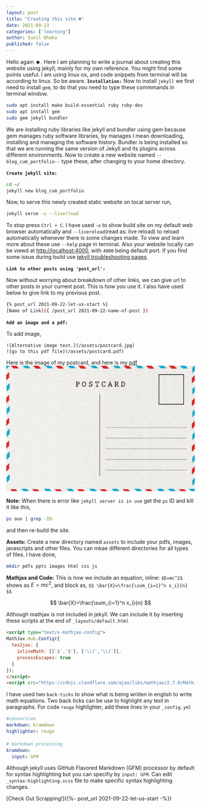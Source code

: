 ```yaml
---
layout: post
title: "Creating this site ☻"
date: 2021-09-23
categories: ['learning']
author: Sunil Dhaka
published: false
---
```


Hello again ☻. Here I am planning to write a journal about creating this website using jekyll, mainly for my own reference. You might find some points useful. I am using linux os, and code snippets from terminal will be according to linux. So be aware.
**`Installation:`**
Now to install `jekyll` we first need to install `gem`, to do that you need to type these commmands in terminal window.

```bash
sudo apt install make build-essential ruby ruby-dev
sudo apt install gem
sudo gem jekyll bundler
```
We are installing ruby libraries like jekyll and bundler using gem because gem manages ruby software libraries, by manages I mean downloading, installing and managing the software history. Bundler is being installed so that we are running the same version of Jekyll and its plugins across different environments. Now to create a new website named `--blog_cum_portfolio--` type these, after changing to your home directory.

**`Create jekyll site:`**
```bash
cd ~/
jekyll new blog_cum_portfolio
```
Now, to serve this newly created static website on local server run,
```bash
jekyll serve -o --liverload
```
To stop press `Ctrl + C`. I have used `-o` to show build site on my default web browser automatically and `--livereload`(read as: live reload) to reload automatically whenever there is some changes made. To view and learn more about these use `--help` page in terminal. Also your website locally can be viewd at [http://localhost:4000](http://localhost:4000), with `4000` being default port. If you find some issue during build use [jekyll troubleshooting pages](https://jekyllrb.com/docs/troubleshooting/#configuration-problems).

**`Link to other posts using 'post_url':`**

Now without worrying about breakdown of other links, we can give url to other posts in your current post. This is how you use it. I also have used below to give link to my previous post.

```bash
{% post_url 2021-09-22-let-us-start %}
[Name of Link]({ /post_url 2021-09-22-name-of-post })
```

**`Add an image and a pdf:`**

To add image,

```jekyll
![Alternative image text.](/assets/postcard.jpg)
![go to this pdf file](/assets/postcard.pdf)
```

Here is the image of my postcard, and here is my [pdf](/assets/postcard.pdf)
![Postcard image](/assets/images/postcard.jpg)

**Note:** When there is error like `jekyll server is in use` get the `ps` ID and kill it like this,

```bash
ps aux | grep -ID-
```
and then re-build the site.

**Assets:** Create a new directory named `assets` to include your pdfs, images, javascripts and other files. You can mkae different directories for all types of files. I have done,

```bash
mkdir pdfs ppts images html css js
```
**Mathjax and Code:** This is how we include an equation, inline: `$E=mc^2$` shows as $E=mc^2$, and block as, `$$ \bar{X}=\frac{\sum_{i=1}^n x_i}{n} $$`

$$ \bar{X}=\frac{\sum_{i=1}^n x_i}{n} $$

Although mathjax is not included in jekyll. We can include it by inserting these scripts at the end of `_layouts/default.html`

```html
<script type="text/x-mathjax-config">
MathJax.Hub.Config({
  tex2jax: {
    inlineMath: [['$','$'], ['\\(','\\)']],
    processEscapes: true
  }
});
</script>
<script src="https://cdnjs.cloudflare.com/ajax/libs/mathjax/2.7.0/MathJax.js?config=TeX-AMS-MML_HTMLorMML" type="text/javascript"></script>
```
I have used two `back-ticks` to show what is being wriiten in english to write math equations. Two back ticks can be use to highlight any text in paragraphs. For code `rouge` highlighter, add these lines in your `_config.yml`

```yml
#conversion
markdown: kramdown
highlighter: rouge

# markdown processing
kramdown:
  input: GFM
```
Although jekyll uses GitHub Flavored Markdown (GFM) processor by default for syntax highlighting but you can specifiy by `input: GFM`. Can edit `_syntax-highlighting.scss` file to make specific syntax highlighting changes.


[Check Out Scrapping!]({%- post_url 2021-09-22-let-us-start -%})
